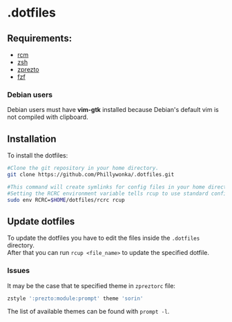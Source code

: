 # .dotfiles

## Requirements:

- [rcm](https://github.com/thoughtbot/rcm)
- [zsh](http://www.zsh.org)
- [zprezto](https://github.com/sorin-ionescu/prezto)
- [fzf](https://github.com/junegunn/fzf)

### Debian users
Debian users must have **vim-gtk** installed because Debian's default vim is not compiled with clipboard.

## Installation

To install the dotfiles:

```sh
#Clone the git repository in your home directory.
git clone https://github.com/Phillywonka/.dotfiles.git

#This command will create symlinks for config files in your home directory.</br>
#Setting the RCRC environment variable tells rcup to use standard configuration options.
sudo env RCRC=$HOME/dotfiles/rcrc rcup
```

## Update dotfiles

To update the dotfiles you have to edit the files inside the ```.dotfiles``` directory.</br>
After that you can run ```rcup <file_name>``` to update the specified dotfile.


### Issues

It may be the case that te specified theme in ```zpreztorc``` file:

```sh
zstyle ':prezto:module:prompt' theme 'sorin'
```

The list of available themes can be found with ```prompt -l```.

